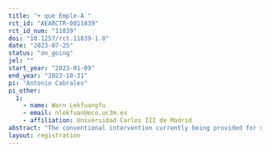 ```yaml
---
title: "+ que Emple-A "
rct_id: "AEARCTR-0011839"
rct_id_num: "11839"
doi: "10.1257/rct.11839-1.0"
date: "2023-07-25"
status: "on_going"
jel: ""
start_year: "2023-01-09"
end_year: "2023-10-31"
pi: "Antonio Cabrales"
pi_other:
  1:
    - name: Warn Lekfuangfu
    - email: nlekfuan@eco.uc3m.es
    - affiliation: Universidad Carlos III de Madrid
abstract: "The conventional intervention currently being provided for migrant women who receive welfare in Murcia consists exclusively of receiving a monetary compensation. The "+ que Emple-A" project has a general objective that consists of verifying that the implementation of the "3I" methodology (psychosocial intervention and training in digital skills from intercultural mediation) will improve social inclusion (four dimensions : material resources, skills and competencies, social relations and psychosocial factors) of the migrant women receiving the minimum income schemes (national or regional) in the Region of Murcia."
layout: registration
---
```


